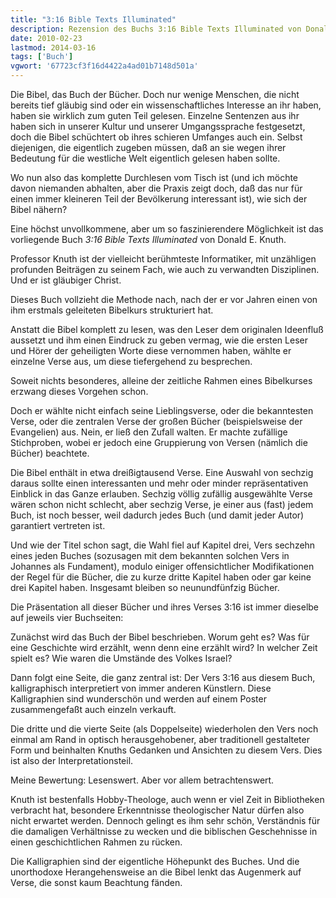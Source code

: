 ```yaml
---
title: "3:16 Bible Texts Illuminated"
description: Rezension des Buchs 3:16 Bible Texts Illuminated von Donald Knuth.
date: 2010-02-23
lastmod: 2014-03-16
tags: ['Buch']
vgwort: '67723cf3f16d4422a4ad01b7148d501a'
---
```

Die Bibel, das Buch der Bücher. Doch nur wenige Menschen, die nicht bereits tief gläubig sind oder ein wissenschaftliches Interesse an ihr haben, haben sie wirklich zum guten Teil gelesen. Einzelne Sentenzen aus ihr haben sich in unserer Kultur und unserer Umgangssprache festgesetzt, doch die Bibel schüchtert ob ihres schieren Umfanges auch ein. Selbst diejenigen, die eigentlich zugeben müssen, daß an sie wegen ihrer Bedeutung für die westliche Welt eigentlich gelesen haben sollte.

Wo nun also das komplette Durchlesen vom Tisch ist (und ich möchte davon niemanden abhalten, aber die Praxis zeigt doch, daß das nur für einen immer kleineren Teil der Bevölkerung interessant ist), wie sich der Bibel nähern?

Eine höchst unvollkommene, aber um so faszinierendere Möglichkeit ist das vorliegende Buch *3:16 Bible Texts Illuminated* von Donald E. Knuth.

Professor Knuth ist der vielleicht berühmteste Informatiker, mit unzähligen profunden Beiträgen zu seinem Fach, wie auch zu verwandten Disziplinen. Und er ist gläubiger Christ.

Dieses Buch vollzieht die Methode nach, nach der er vor Jahren einen von ihm erstmals geleiteten Bibelkurs strukturiert hat.

Anstatt die Bibel komplett zu lesen, was den Leser dem originalen Ideenfluß aussetzt und ihm einen Eindruck zu geben vermag, wie die ersten Leser und Hörer der geheiligten Worte diese vernommen haben, wählte er einzelne Verse aus, um diese tiefergehend zu besprechen.

Soweit nichts besonderes, alleine der zeitliche Rahmen eines Bibelkurses erzwang dieses Vorgehen schon.

Doch er wählte nicht einfach seine Lieblingsverse, oder die bekanntesten Verse, oder die zentralen Verse der großen Bücher (beispielsweise der Evangelien) aus. Nein, er ließ den Zufall walten. Er machte zufällige Stichproben, wobei er jedoch eine Gruppierung von Versen (nämlich die Bücher) beachtete.

Die Bibel enthält in etwa dreißigtausend Verse. Eine Auswahl von sechzig daraus sollte einen interessanten und mehr oder minder repräsentativen Einblick in das Ganze erlauben. Sechzig völlig zufällig ausgewählte Verse wären schon nicht schlecht, aber sechzig Verse, je einer aus (fast) jedem Buch, ist noch besser, weil dadurch jedes Buch (und damit jeder Autor) garantiert vertreten ist.

Und wie der Titel schon sagt, die Wahl fiel auf Kapitel drei, Vers sechzehn eines jeden Buches (sozusagen mit dem bekannten solchen Vers in Johannes als Fundament), modulo einiger offensichtlicher Modifikationen der Regel für die Bücher, die zu kurze dritte Kapitel haben oder gar keine drei Kapitel haben. Insgesamt bleiben so neunundfünfzig Bücher.

Die Präsentation all dieser Bücher und ihres Verses 3:16 ist immer dieselbe auf jeweils vier Buchseiten:

Zunächst wird das Buch der Bibel beschrieben. Worum geht es? Was für eine Geschichte wird erzählt, wenn denn eine erzählt wird? In welcher Zeit spielt es? Wie waren die Umstände des Volkes Israel?

Dann folgt eine Seite, die ganz zentral ist: Der Vers 3:16 aus diesem Buch, kalligraphisch interpretiert von immer anderen Künstlern. Diese Kalligraphien sind wunderschön und werden auf einem Poster zusammengefaßt auch einzeln verkauft.

Die dritte und die vierte Seite (als Doppelseite) wiederholen den Vers noch einmal am Rand in optisch herausgehobener, aber traditionell gestalteter Form und beinhalten Knuths Gedanken und Ansichten zu diesem Vers. Dies ist also der Interpretationsteil.

Meine Bewertung: Lesenswert. Aber vor allem betrachtenswert.

Knuth ist bestenfalls Hobby-Theologe, auch wenn er viel Zeit in Bibliotheken verbracht hat, besondere Erkenntnisse theologischer Natur dürfen also nicht erwartet werden. Dennoch gelingt es ihm sehr schön, Verständnis für die damaligen Verhältnisse zu wecken und die biblischen Geschehnisse in einen geschichtlichen Rahmen zu rücken.

Die Kalligraphien sind der eigentliche Höhepunkt des Buches. Und die unorthodoxe Herangehensweise an die Bibel lenkt das Augenmerk auf Verse, die sonst kaum Beachtung fänden.
